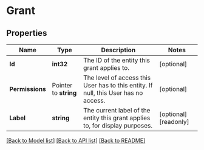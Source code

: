 # Grant

## Properties

Name | Type | Description | Notes
------------ | ------------- | ------------- | -------------
**Id** | **int32** | The ID of the entity this grant applies to.  | [optional] 
**Permissions** | Pointer to **string** | The level of access this User has to this entity.  If null, this User has no access.  | [optional] 
**Label** | **string** | The current label of the entity this grant applies to, for display purposes.  | [optional] [readonly] 

[[Back to Model list]](../README.md#documentation-for-models) [[Back to API list]](../README.md#documentation-for-api-endpoints) [[Back to README]](../README.md)


